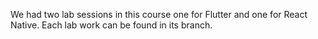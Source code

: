 We had two lab sessions in this course one for Flutter and one for React Native. Each lab work can be found in its branch.
